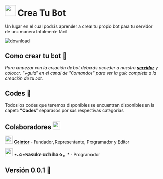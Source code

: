 # <img src="https://cdn.discordapp.com/emojis/862427801368657951.png?v=1" width="35px"> Crea Tu Bot
Un lugar en el cual podrás aprender a crear tu propio bot para tu servidor de una manera totalmente fácil.

![download](https://images-ext-2.discordapp.net/external/2mry8hPVctRcPOzkPp14FSo7NOAeg5egEMlVn6vG6-E/%3Fwidth%3D410%26height%3D106/https/media.discordapp.net/attachments/850641948804513802/862575004531818506/Banner1.png)

## Como crear tu bot  🚀
_Para empezar con la creación de bot deberás acceder  a nuestro [**servidor**](https://discord.gg/ZbBJnnqpmU) y colocar. "+guia" en el canal de "Comandos" para ver la guía completa a la creación de tu bot._

## Codes 📎

Todos los codes que tenemos disponibles se encuentran disponibles en la capeta **"Codes"** separados por sus respectivas categorías 

## Colaboradores <img src="https://cdn.discordapp.com/emojis/811074607456452640.png?v=1" width="25px">

<img src="https://cdn.discordapp.com/emojis/864313776051191848.png?v=1" width="25px"> [**Cointor**](https://www.cointor.cf/) - Fundador, Representante, Programador y Editor

<img src="https://images-ext-2.discordapp.net/external/sgtzZyL4bed2huv4972xevf0YHtYWNmu6aWq7AccVj0/%3Fsize%3D1024/https/cdn.discordapp.com/avatars/753769842506727504/a_9d45ca9f9337189b37897003fb9ce4be.gif" width="25px"> **⋆⁎✩⋆𝕊𝕒𝕤𝕦𝕜𝕖 𝕦𝕔𝕙𝕚𝕙𝕒☆。*** - Programador 
## Versión 0.0.1 📌
